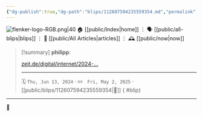 ```yaml
---
{"dg-publish":true,"dg-path":"blips/112607594235559354.md","permalink":"/blips/112607594235559354/","title":"philipp on mastodon @ 2024-06-13"}
---
```



<div class="transclusion internal-embed is-loaded"><div class="markdown-embed">




![flenker-logo-RGB.png|40](/img/user/attachments/flenker-logo-RGB.png)
🏠 [[public/Index\|home]]  ⋮ 🗣️ [[public/all-blips\|blips]] ⋮  📝 [[public/All Articles\|articles]]  ⋮ 🕰️ [[public/now\|now]]


</div></div>


> [!summary] **philipp**:
>
> [zeit.de/digital/internet/2024-…](https://www.zeit.de/digital/internet/2024-06/artificial-intelligence-meredith-whittaker-progress-surveillance-english)
> - - -
>
> 🗓️ <code>Thu, Jun 13, 2024</code>  · ✏️ <code> Fri, May 2, 2025</code>  · [[public/blips/112607594235559354\|🔗]]
{ #blip}


- - -

 👾

